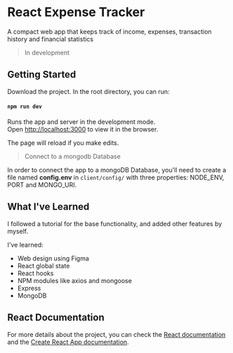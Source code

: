 # React Expense Tracker

A compact web app that keeps track of income, expenses, transaction history and financial statistics

> In development

## Getting Started

Download the project. In the root directory, you can run:

#### `npm run dev`

Runs the app and server in the development mode.<br />
Open [http://localhost:3000](http://localhost:3000) to view it in the browser.

The page will reload if you make edits.<br />

> Connect to a mongodb Database

In order to connect the app to a mongoDB Database, you'll need to create a file named **config.env** in `client/config/` with three properties: NODE_ENV, PORT and MONGO_URI.

## What I've Learned

I followed a tutorial for the base functionality, and added other features by myself. 

I've learned: 
* Web design using Figma
* React global state
* React hooks
* NPM modules like axios and mongoose
* Express
* MongoDB

## React Documentation

For more details about the project, you can check the [React documentation](https://reactjs.org/) and the [Create React App documentation](https://facebook.github.io/create-react-app/docs/getting-started).